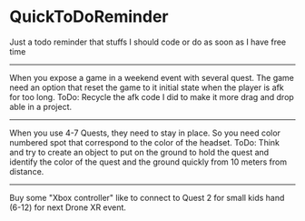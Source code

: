 # QuickToDoReminder
Just a todo reminder that stuffs I should code or do as soon as I have free time

---------

When you expose a game in a weekend event with several quest. 
The game need an option that reset the game to it initial state when the player is afk for too long.
ToDo: Recycle the afk code I did to make it more drag and drop able in a project.

--------

When you use 4-7 Quests, they need to stay in place. So you need color numbered spot that correspond to the color of the headset.
ToDo: Think and try to create an object to put on the ground to hold the quest and identify the color of the quest and the ground quickly from 10 meters from distance.

--------------------


Buy some "Xbox controller" like to connect to Quest 2 for small kids hand (6-12) for next Drone XR event.

